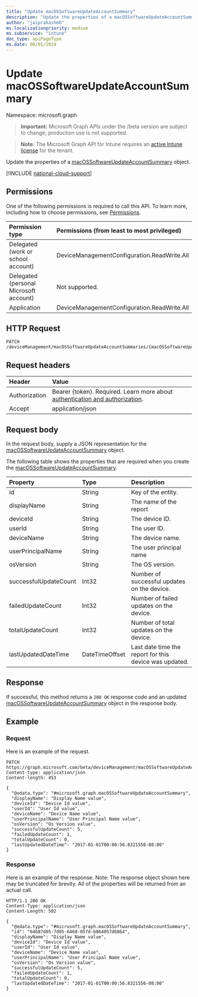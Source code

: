 ```yaml
---
title: "Update macOSSoftwareUpdateAccountSummary"
description: "Update the properties of a macOSSoftwareUpdateAccountSummary object."
author: "jaiprakashmb"
ms.localizationpriority: medium
ms.subservice: "intune"
doc_type: apiPageType
ms.date: 08/01/2024
---
```


# Update macOSSoftwareUpdateAccountSummary

Namespace: microsoft.graph

> **Important:** Microsoft Graph APIs under the /beta version are subject to change; production use is not supported.

> **Note:** The Microsoft Graph API for Intune requires an [active Intune license](https://go.microsoft.com/fwlink/?linkid=839381) for the tenant.

Update the properties of a [macOSSoftwareUpdateAccountSummary](../resources/intune-deviceconfig-macossoftwareupdateaccountsummary.md) object.

[!INCLUDE [national-cloud-support](../../includes/all-clouds.md)]

## Permissions
One of the following permissions is required to call this API. To learn more, including how to choose permissions, see [Permissions](/graph/permissions-reference).

|Permission type|Permissions (from least to most privileged)|
|:---|:---|
|Delegated (work or school account)|DeviceManagementConfiguration.ReadWrite.All|
|Delegated (personal Microsoft account)|Not supported.|
|Application|DeviceManagementConfiguration.ReadWrite.All|

## HTTP Request
<!-- {
  "blockType": "ignored"
}
-->
``` http
PATCH /deviceManagement/macOSSoftwareUpdateAccountSummaries/{macOSSoftwareUpdateAccountSummaryId}
```

## Request headers
|Header|Value|
|:---|:---|
|Authorization|Bearer {token}. Required. Learn more about [authentication and authorization](/graph/auth/auth-concepts).|
|Accept|application/json|

## Request body
In the request body, supply a JSON representation for the [macOSSoftwareUpdateAccountSummary](../resources/intune-deviceconfig-macossoftwareupdateaccountsummary.md) object.

The following table shows the properties that are required when you create the [macOSSoftwareUpdateAccountSummary](../resources/intune-deviceconfig-macossoftwareupdateaccountsummary.md).

|Property|Type|Description|
|:---|:---|:---|
|id|String|Key of the entity.|
|displayName|String|The name of the report|
|deviceId|String|The device ID.|
|userId|String|The user ID.|
|deviceName|String|The device name.|
|userPrincipalName|String|The user principal name|
|osVersion|String|The OS version.|
|successfulUpdateCount|Int32|Number of successful updates on the device.|
|failedUpdateCount|Int32|Number of failed updates on the device.|
|totalUpdateCount|Int32|Number of total updates on the device.|
|lastUpdatedDateTime|DateTimeOffset|Last date time the report for this device was updated.|



## Response
If successful, this method returns a `200 OK` response code and an updated [macOSSoftwareUpdateAccountSummary](../resources/intune-deviceconfig-macossoftwareupdateaccountsummary.md) object in the response body.

## Example

### Request
Here is an example of the request.
``` http
PATCH https://graph.microsoft.com/beta/deviceManagement/macOSSoftwareUpdateAccountSummaries/{macOSSoftwareUpdateAccountSummaryId}
Content-type: application/json
Content-length: 453

{
  "@odata.type": "#microsoft.graph.macOSSoftwareUpdateAccountSummary",
  "displayName": "Display Name value",
  "deviceId": "Device Id value",
  "userId": "User Id value",
  "deviceName": "Device Name value",
  "userPrincipalName": "User Principal Name value",
  "osVersion": "Os Version value",
  "successfulUpdateCount": 5,
  "failedUpdateCount": 1,
  "totalUpdateCount": 0,
  "lastUpdatedDateTime": "2017-01-01T00:00:56.8321556-08:00"
}
```

### Response
Here is an example of the response. Note: The response object shown here may be truncated for brevity. All of the properties will be returned from an actual call.
``` http
HTTP/1.1 200 OK
Content-Type: application/json
Content-Length: 502

{
  "@odata.type": "#microsoft.graph.macOSSoftwareUpdateAccountSummary",
  "id": "64687d05-7d05-6468-057d-6864057d6864",
  "displayName": "Display Name value",
  "deviceId": "Device Id value",
  "userId": "User Id value",
  "deviceName": "Device Name value",
  "userPrincipalName": "User Principal Name value",
  "osVersion": "Os Version value",
  "successfulUpdateCount": 5,
  "failedUpdateCount": 1,
  "totalUpdateCount": 0,
  "lastUpdatedDateTime": "2017-01-01T00:00:56.8321556-08:00"
}
```
